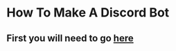 # How To Make A Discord Bot

## First you will need to go [here](https://discordapp.com/developers/applications/me)
